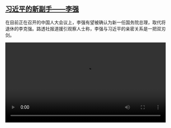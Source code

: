 <!--1678108625000-->
[习近平的新副手——李强](https://www.dw.com/zh/%E4%B9%A0%E8%BF%91%E5%B9%B3%E7%9A%84%E6%96%B0%E5%89%AF%E6%89%8B%E2%80%94%E2%80%94%E6%9D%8E%E5%BC%BA/a-64898927)
------

<p>在目前正在召开的中国人大会议上，李强有望被确认为新一任国务院总理，取代将退休的李克强。路透社报道援引观察人士称，李强与习近平的亲密关系是一把双刃剑。</small></p><video src="https://tvdownloaddw-a.akamaihd.net/dwtv_video/flv/vdt_zh/2023/bchi230306_001_liqiang_01r_AVC_1280x720.mp4" controls style="width:100%"></video>
